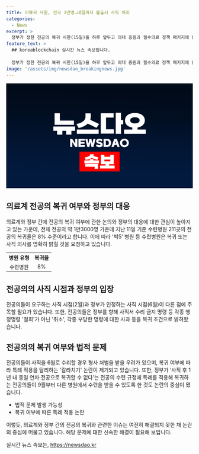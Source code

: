 ```yaml
---
title: 미복귀 사원, 전국 1만명…내일까지 불출시 사직 처리
categories:
  - News
excerpt: >
  정부가 정한 전공의 복귀 시한(15일)을 하루 앞두고 의대 증원과 필수의료 정책 패키지에 반대해 병원을 떠난 전공의 1만여 명의 복귀 여부에 관심이 모아지고 있다. 8%의 복귀율이 파악되는 가운데, 전공의들이 사직 요구 사항과 정부의 사직 시점 등에 대해 불만을 품고 있어 복귀가 어려울 전망이다. 이에 따라 사직 처리 시점과 정부 요구에 대한 불일치로 법적 분쟁의 우려도 나타나고 있다. 또한, 특례 적용 문제와 빅5 병원 충원율을 높이려는 의도로 전공의들의 복귀 상황이 불투명한 상황이다. 
feature_text: >
  ## koreablockchain 실시간 뉴스 속보입니다.

  정부가 정한 전공의 복귀 시한(15일)을 하루 앞두고 의대 증원과 필수의료 정책 패키지에 반대해 병원을 떠난 전공의 1만여 명의 복귀 여부에 관심이 모아지고 있다. 8%의 복귀율이 파악되는 가운데, 전공의들이 사직 요구 사항과 정부의 사직 시점 등에 대해 불만을 품고 있어 복귀가 어려울 전망이다. 이에 따라 사직 처리 시점과 정부 요구에 대한 불일치로 법적 분쟁의 우려도 나타나고 있다. 또한, 특례 적용 문제와 빅5 병원 충원율을 높이려는 의도로 전공의들의 복귀 상황이 불투명한 상황이다. 
image: '/assets/img/newsdao_breakingnews.jpg'
---
```


<p><img src="/assets/img/newsdao_breakingnews.jpg" alt="koreablockchain 속보" /></p>

<h2 data-ke-size="size26">의료계 전공의 복귀 여부와 정부의 대응</h2>

<p data-ke-size="size16">의료계와 정부 간에 전공의 복귀 여부에 관한 논의와 정부의 대응에 대한 관심이 높아지고 있는 가운데, 전체 전공의 약 1만3000명 가운데 지난 11일 기준 수련병원 211곳의 전공의 복귀율은 8% 수준이라고 합니다. 이에 따라 '빅5' 병원 등 수련병원은 복귀 또는 사직 의사를 명확히 밝힐 것을 요청하고 있습니다.</p>

<table>
  <tr>
    <td style="text-align: center; height: 17px;"><b>병원 유형</b></td>
    <td style="text-align: center; height: 17px;"><b>복귀율</b></td>
  </tr>
  <tr>
    <td style="text-align: center; height: 17px;">수련병원</td>
    <td style="text-align: center; height: 17px;">8%</td>
  </tr>
</table>

<h2 data-ke-size="size26">전공의의 사직 시점과 정부의 입장</h2>

<p data-ke-size="size16">전공의들이 요구하는 사직 시점(2월)과 정부가 인정하는 사직 시점(6월)이 다른 점에 주목할 필요가 있습니다. 또한, 전공의들은 정부를 향해 사직서 수리 금지 명령 등 각종 행정명령 '철회'가 아닌 '취소', 각종 부당한 명령에 대한 사과 등을 복귀 조건으로 밝혀왔습니다.</p>

<h2 data-ke-size="size26">전공의의 복귀 여부와 법적 문제</h2>

<p data-ke-size="size16">전공의들이 사직을 6월로 수리할 경우 형사 처벌을 받을 우려가 있으며, 복귀 여부에 따라 특례 적용을 달리하는 '갈라치기' 논란이 제기되고 있습니다. 또한, 정부가 ‘사직 후 1년 내 동일 연차·전공으로 복귀할 수 없다’는 전공의 수련 규정에 특례를 적용해 복귀하는 전공의들이 9월부터 다른 병원에서 수련을 받을 수 있도록 한 것도 논란의 중심이 됐습니다.</p>

<ul>
  <li>법적 문제 발생 가능성</li>
  <li>복귀 여부에 따른 특례 적용 논란</li>
</ul>

<p>이렇듯, 의료계와 정부 간의 전공의 복귀와 관련한 이슈는 여전히 해결되지 못한 채 논란의 중심에 머물고 있습니다. 해당 문제에 대한 신속한 해결이 필요해 보입니다.</p>
실시간 뉴스 속보는, <a href="https://newsdao.kr" rel="dofollow">https://newsdao.kr</a>


